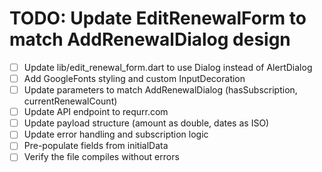 # TODO: Update EditRenewalForm to match AddRenewalDialog design

- [ ] Update lib/edit_renewal_form.dart to use Dialog instead of AlertDialog
- [ ] Add GoogleFonts styling and custom InputDecoration
- [ ] Update parameters to match AddRenewalDialog (hasSubscription, currentRenewalCount)
- [ ] Update API endpoint to requrr.com
- [ ] Update payload structure (amount as double, dates as ISO)
- [ ] Update error handling and subscription logic
- [ ] Pre-populate fields from initialData
- [ ] Verify the file compiles without errors
